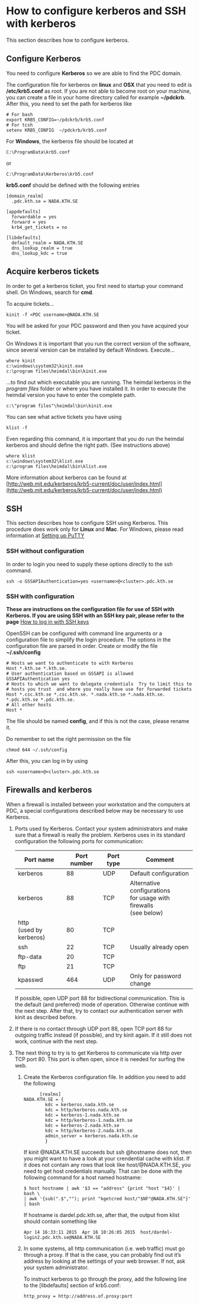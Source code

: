 

# How to configure kerberos and SSH with kerberos

This section describes how to configure kerberos.

## Configure Kerberos

You need to configure **Kerberos** so we are able to find the PDC domain.

The configuration file for kerberos on **linux** and **OSX** that you need to edit is **/etc/krb5.conf** as root.
If you are not able to become root on your machine, you can create a file in your home
directory called for example **~/pdckrb**.
After this, you need to set the path for kerberos like

```text
# For bash
export KRB5_CONFIG=~/pdckrb/krb5.conf
# For tcsh
setenv KRB5_CONFIG  ~/pdckrb/krb5.conf
```

For **Windows**, the kerberos file should be located at

```text
C:\ProgramData\krb5.conf
```

or

```text
C:\ProgramData\Kerberos\krb5.conf
```

**krb5.conf** should be defined with the following entries

```text
[domain_realm]
  .pdc.kth.se = NADA.KTH.SE

[appdefaults]
  forwardable = yes
  forward = yes
  krb4_get_tickets = no

[libdefaults]
  default_realm = NADA.KTH.SE
  dns_lookup_realm = true
  dns_lookup_kdc = true
```


## Acquire kerberos tickets

In order to get a kerberos ticket, you first need to startup your command shell.
On Windows, search for **cmd**.

To acquire tickets…

```text
kinit -f <PDC username>@NADA.KTH.SE
```

You will be asked for your PDC password and then you have acquired your ticket.

On Windows it is important that you run the correct version of the software, since
several version can be installed by default Windows.
Execute…

```text
where kinit
c:\windows\system32\kinit.exe
c:\program files\heimdal\bin\kinit.exe
```

…to find out which executable you are running. The heimdal kerberos
in the *program files* folder or where you have installed it. In order to execute
the heimdal version you have to enter the complete path.

```text
c:\"program files"\heimdal\bin\kinit.exe
```

You can see what active tickets you have using

```text
klist -f
```

Even regarding this command, it is important that you do run the
heimdal kerberos and should define the right path. (See instructions above)

```text
where klist
c:\windows\system32\klist.exe
c:\program files\heimdal\bin\klist.exe
```

More information about kerberos can be found at [http://web.mit.edu/kerberos/krb5-current/doc/user/index.html](http://web.mit.edu/kerberos/krb5-current/doc/user/index.html)


## SSH

This section describes how to configure SSH using Kerberos.
This procedure does work only for **Linux** and **Mac**.
For Windows, please read information at [Setting up PuTTY](windows_login.md#how-to-login-from-windows)

### SSH without configuration

In order to login you need to supply these options directly to the ssh command.

```text
ssh -o GSSAPIAuthentication=yes <username>@<cluster>.pdc.kth.se
```

### SSH with configuration

**These are instructions on the configuration file for use of SSH with Kerberos.
If you are using SSH with an SSH key pair, please refer to the page** [How to log in with SSH keys](ssh_login.md#how-to-log-in-with-ssh-keys)

OpenSSH can be configured with command line arguments or a configuration file
to simplify the login procedure.
The options in the configuration file are parsed in order.
Create or modify the file **~/.ssh/config**

```text
# Hosts we want to authenticate to with Kerberos
Host *.kth.se *.kth.se.
# User authentication based on GSSAPI is allowed
GSSAPIAuthentication yes
# Hosts to which we want to delegate credentials  Try to limit this to
# hosts you trust  and where you really have use for forwarded tickets 
Host *.csc.kth.se *.csc.kth.se. *.nada.kth.se *.nada.kth.se. *.pdc.kth.se *.pdc.kth.se.
# All other hosts
Host *
```

The file should be named **config**, and if this is not the case, please
rename it.

Do remember to set the right permission on the file

```text
chmod 644 ~/.ssh/config
```

After this, you can log in by using

```text
ssh <username>@<cluster>.pdc.kth.se
```


## Firewalls and kerberos

When a firewall is installed between your workstation and the computers at PDC, a special configurations described below may be necessary to use Kerberos.

1. Ports used by Kerberos. Contact your system administrators and make sure that a firewall is really the problem. Kerberos uses in its standard configuration the following ports for communication:

   | Port name                   |   Port number | Port type   | Comment                                                                 |
   |-----------------------------|---------------|-------------|-------------------------------------------------------------------------|
   | kerberos                    |            88 | UDP         | Default configuration                                                   |
   | kerberos                    |            88 | TCP         | Alternative configurations<br/>for usage with firewalls<br/>(see below) |
   | http<br/>(used by kerberos) |            80 | TCP         |                                                                         |
   | ssh                         |            22 | TCP         | Usually already open                                                    |
   | ftp-data                    |            20 | TCP         |                                                                         |
   | ftp                         |            21 | TCP         |                                                                         |
   | kpasswd                     |           464 | UDP         | Only for password change                                                |

   If possible, open UDP port 88 for bidirectional communication. This is the default (and preferred) mode of operation. Otherwise continue with the next step.
   After that, try to contact our authentication server with kinit as described before.
1. If there is no contact through UDP port 88, open TCP port 88 for outgoing traffic instead (if possible), and try kinit again. If it still does not work, continue with the next step.
1. The next thing to try is to get Kerberos to communicate via http over TCP port 80. This port is often open, since it is needed for surfing the web.
   1. Create the Kerberos configuration file. In addition you need to add the following
      ```text
            [realms]
      NADA.KTH.SE = {
              kdc = kerberos.nada.kth.se
              kdc = http/kerberos.nada.kth.se
              kdc = kerberos-1.nada.kth.se
              kdc = http/kerberos-1.nada.kth.se
              kdc = kerberos-2.nada.kth.se
              kdc = http/kerberos-2.nada.kth.se
              admin_server = kerberos.nada.kth.se
              }
      ```

      If kinit <username>@NADA.KTH.SE succeeds but ssh <username>@hostname does not, then you
      might want to have a look at your crendential cache with klist. If it does not contain any
      rows that look like host/<something>@NADA.KTH.SE, you need to get host credentials manually.
      That can be done with the following command for a host named hostname:
      ```text
      $ host hostname | awk '$3 == "address" {print "host "$4}' | bash \
      | awk '{sub(".$",""); print "kgetcred host/"$NF"@NADA.KTH.SE"}' | bash
      ```

      If hostname is dardel.pdc.kth.se, after that, the output from klist should contain something like
      ```text
      Apr 14 16:33:11 2015  Apr 16 10:26:05 2015  host/dardel-login2.pdc.kth.se@NADA.KTH.SE
      ```
   1. In some systems, all http communication (i.e. web traffic) must go through a proxy.
      If that is the case, you can probably find out it’s address by looking at the settings of your web
      browser. If not, ask your system administrator.

      To instruct kerberos to go through the proxy, add the following line to the [libdefaults]
      section of krb5.conf:
      ```text
      http_proxy = http://address.of.proxy:port
      ```
